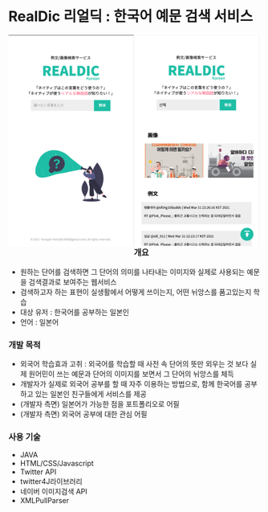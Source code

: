 # RealDic 리얼딕 : 한국어 예문 검색 서비스

<p float="left">
<img src="https://github.com/kym9129/RealDic/blob/master/realdic_project/WebContent/images/sc-main.png?raw=true" width="250px" style="float:left">
<img src="https://github.com/kym9129/RealDic/blob/master/realdic_project/WebContent/images/sc-searchView.png?raw=true" width="250px" style="float:left">
 </p>

### 개요

- 원하는 단어를 검색하면 그 단어의 의미를 나타내는 이미지와 실제로 사용되는 예문을 검색결과로 보여주는 웹서비스
- 검색하고자 하는 표현이 실생활에서 어떻게 쓰이는지, 어떤 뉘앙스를 품고있는지 학습
- 대상 유저 : 한국어를 공부하는 일본인
- 언어 : 일본어

### 개발 목적

- 외국어 학습효과 고취 : 외국어를 학습할 때 사전 속 단어의 뜻만 외우는 것 보다 실제 원어민이 쓰는 예문과 단어의 이미지를 보면서 그 단어의 뉘앙스를 체득
- 개발자가 실제로  외국어 공부를 할 때 자주 이용하는 방법으로, 함께 한국어를 공부하고 있는 일본인 친구들에게 서비스를 제공
- (개발자 측면) 일본어가 가능한 점을 포트폴리오로 어필
- (개발자 측면) 외국어 공부에 대한 관심 어필

### 사용 기술

- JAVA
- HTML/CSS/Javascript
- Twitter API
- twitter4J라이브러리
- 네이버 이미지검색 API
- XMLPullParser
